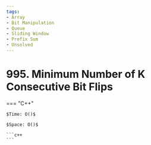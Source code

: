 ```yaml
---
tags:
- Array
- Bit Manipulation
- Queue
- Sliding Window
- Prefix Sum
- Unsolved
---
```



# 995. Minimum Number of K Consecutive Bit Flips

=== "C++"

    $Time: O()$

    $Space: O()$

    ```c++
    ```